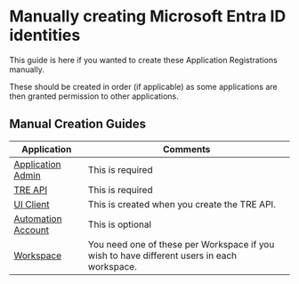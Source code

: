 # Manually creating Microsoft Entra ID identities

This guide is here if you wanted to create these Application Registrations manually.

These should be created in order (if applicable) as some applications are then granted permission to other applications.

## Manual Creation Guides
| Application | Comments |
| ----------- | ---- |
| [Application Admin](./application_admin.md) | This is required |
| [TRE API](./api.md) | This is required |
| [UI Client](./client.md) | This is created when you create the TRE API. |
| [Automation Account](./test-account.md) | This is optional |
| [Workspace](./workspace.md)| You need one of these per Workspace if you wish to have different users in each workspace.|
